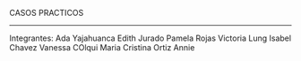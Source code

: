 CASOS PRACTICOS
__________________

Integrantes:
Ada Yajahuanca
Edith Jurado
Pamela Rojas
Victoria Lung
Isabel Chavez
Vanessa COlqui
Maria Cristina Ortiz
Annie 
